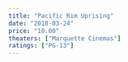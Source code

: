 ```yaml
---
title: "Pacific Rim Uprising"
date: "2018-03-24"
price: "10.00"
theaters: ["Marquette Cinemas"]
ratings: ["PG-13"]
---
```

